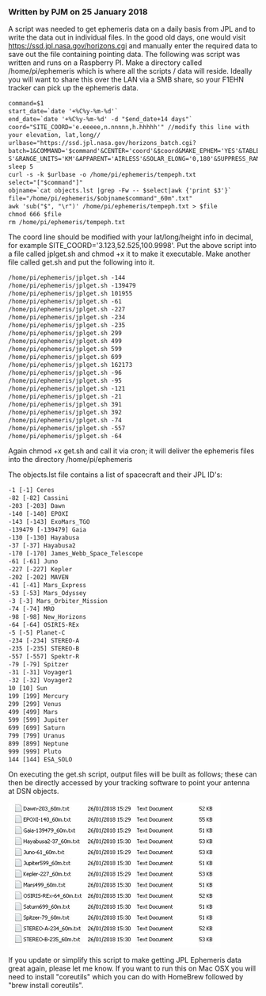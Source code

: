 ### Written by PJM on 25 January 2018

A script was needed to get ephemeris data on a daily basis from JPL and to write the data out in individual files.
In the good old days, one would visit https://ssd.jpl.nasa.gov/horizons.cgi and manually enter the required data to save out the file containing pointing data.
The following was script was written and runs on a Raspberry PI. Make a directory called /home/pi/ephemeris which is where all the scripts / data will reside.
Ideally you will want to share this over the LAN via a SMB share, so your F1EHN tracker can pick up the ephemeris data.

```
command=$1
start_date=`date '+%C%y-%m-%d'`
end_date=`date '+%C%y-%m-%d' -d "$end_date+14 days"`
coord="SITE_COORD='e.eeeee,n.nnnnn,h.hhhhh'" //modify this line with your elevation, lat,long//
urlbase="https://ssd.jpl.nasa.gov/horizons_batch.cgi?batch=1&COMMAND='$command'&CENTER='coord'&$coord&MAKE_EPHEM='YES'&TABLE_TYPE='OBS'&STEP_SIZE='60%20m'&CAL_FORMAT='CAL'&TIME_DIGITS='MINUTES'&ANG_FORMAT='HMS'&OUT_UNITS='KM-S'&RANGE_UNITS='KM'&APPARENT='AIRLESS'&SOLAR_ELONG='0,180'&SUPPRESS_RANGE_RATE='NO'&SKIP_DAYLT='NO'&REF_SYSTEM='J2000'&CSV_FORMAT='YES'&OBJ_DATA='YES'&QUANTITIES='2,3,4,20'&START_TIME='$start_date%2000:00'&STOP_TIME='$end_date%2023:59'&REF_PLANE='ECLIPTIC'&COORD_TYPE='GEODETIC'&AIRMASS='38.0'&EXTRA_PREC='NO'&ELM_LABELS='YES'&TP_TYPE='ABSOLUTE'&R_T_S_ONLY='NO'&CA_TABLE_TYPE='STANDARD'&TCA3SG_LIMIT='14400'&CALIM_SB='0.1'&CALIM_PL='.1,.1,.1,.1,1.0,1.0,1.0,1.0,.1,.003'"
sleep 5
curl -s -k $urlbase -o /home/pi/ephemeris/tempeph.txt
select="["$command"]"
objname=`cat objects.lst |grep -Fw -- $select|awk {'print $3'}`
file="/home/pi/ephemeris/$objname$command"_60m".txt"
awk 'sub("$", "\r")' /home/pi/ephemeris/tempeph.txt > $file
chmod 666 $file
rm /home/pi/ephemeris/tempeph.txt
```

The coord line should be modified with your lat/long/height info in decimal, for example SITE_COORD='3.123,52.525,100.9998'.
Put the above script into a file called jplget.sh and chmod +x it to make it executable. Make another file called get.sh and put the following into it.

```
/home/pi/ephemeris/jplget.sh -144
/home/pi/ephemeris/jplget.sh -139479
/home/pi/ephemeris/jplget.sh 101955
/home/pi/ephemeris/jplget.sh -61
/home/pi/ephemeris/jplget.sh -227
/home/pi/ephemeris/jplget.sh -234
/home/pi/ephemeris/jplget.sh -235
/home/pi/ephemeris/jplget.sh 299
/home/pi/ephemeris/jplget.sh 499
/home/pi/ephemeris/jplget.sh 599
/home/pi/ephemeris/jplget.sh 699
/home/pi/ephemeris/jplget.sh 162173
/home/pi/ephemeris/jplget.sh -96
/home/pi/ephemeris/jplget.sh -95
/home/pi/ephemeris/jplget.sh -121
/home/pi/ephemeris/jplget.sh -21
/home/pi/ephemeris/jplget.sh 391
/home/pi/ephemeris/jplget.sh 392
/home/pi/ephemeris/jplget.sh -74
/home/pi/ephemeris/jplget.sh -557
/home/pi/ephemeris/jplget.sh -64
```


Again chmod +x get.sh and call it via cron; it will deliver the ephemeris files into the directory /home/pi/ephemeris

The objects.lst file contains a list of spacecraft and their JPL ID's:

```
-1 [-1] Ceres
-82 [-82] Cassini
-203 [-203] Dawn
-140 [-140] EPOXI
-143 [-143] ExoMars_TGO
-139479 [-139479] Gaia
-130 [-130] Hayabusa
-37 [-37] Hayabusa2
-170 [-170] James_Webb_Space_Telescope
-61 [-61] Juno
-227 [-227] Kepler
-202 [-202] MAVEN
-41 [-41] Mars_Express
-53 [-53] Mars_Odyssey
-3 [-3] Mars_Orbiter_Mission
-74 [-74] MRO
-98 [-98] New_Horizons
-64 [-64] OSIRIS-REx
-5 [-5] Planet-C
-234 [-234] STEREO-A
-235 [-235] STEREO-B
-557 [-557] Spektr-R
-79 [-79] Spitzer
-31 [-31] Voyager1
-32 [-32] Voyager2
10 [10] Sun
199 [199] Mercury
299 [299] Venus
499 [499] Mars
599 [599] Jupiter
699 [699] Saturn
799 [799] Uranus
899 [899] Neptune
999 [999] Pluto
144 [144] ESA_SOLO
```

On executing the get.sh script, output files will be built as follows; these can then be directly accessed by your tracking software to point your antenna at DSN objects.


<img src="images/jpl-output-example.png" alt="Output example">


If you update or simplify this script to make getting JPL Ephemeris data great again, please let me know.
If you want to run this on Mac OSX you will need to install "coreutils" which you can do with HomeBrew followed by "brew install coreutils".
